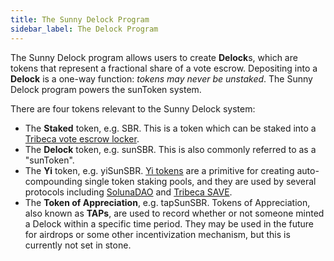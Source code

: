 ```yaml
---
title: The Sunny Delock Program
sidebar_label: The Delock Program
---
```


The Sunny Delock program allows users to create **Delock**s, which are tokens that represent a fractional share of a vote escrow. Depositing into a **Delock** is a one-way function: _tokens may never be unstaked_. The Sunny Delock program powers the sunToken system.

There are four tokens relevant to the Sunny Delock system:

- The **Staked** token, e.g. SBR. This is a token which can be staked into a [Tribeca vote escrow locker](https://docs.tribeca.so/electorate/voting-escrow#voting-escrow-tokens).
- The **Delock** token, e.g. sunSBR. This is also commonly referred to as a "sunToken".
- The **Yi** token, e.g. yiSunSBR. [Yi tokens](https://github.com/CrateProtocol/yi) are a primitive for creating auto-compounding single token staking pools, and they are used by several protocols including [SolunaDAO](https://soluna.money) and [Tribeca SAVE](https://github.com/TribecaHQ/save).
- The **Token of Appreciation**, e.g. tapSunSBR. Tokens of Appreciation, also known as **TAPs**, are used to record whether or not someone minted a Delock within a specific time period. They may be used in the future for airdrops or some other incentivization mechanism, but this is currently not set in stone.
